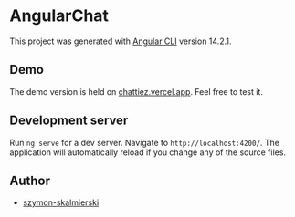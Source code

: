 # AngularChat

This project was generated with [Angular CLI](https://github.com/angular/angular-cli) version 14.2.1.

## Demo

The demo version is held on [chattiez.vercel.app](https://chattiez.vercel.app). Feel free to test it.

## Development server

Run `ng serve` for a dev server. Navigate to `http://localhost:4200/`. The application will automatically reload if you change any of the source files.

## Author

- [szymon-skalmierski](https://github.com/szymon-skalmierski)
